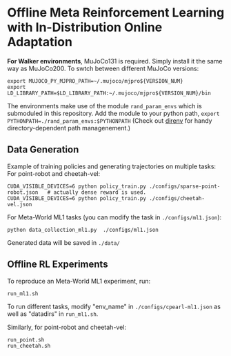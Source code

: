 # Offline Meta Reinforcement Learning with In-Distribution Online Adaptation
<!-- 
> Recent offline meta-reinforcement learning (meta-RL) methods typically utilize task-dependent behavior policies (e.g., training RL agents on each individual task) to collect a multi-task dataset. However, these methods always require extra information for fast adaptation, such as offline context for testing tasks. To address this problem, we first formally characterize a unique challenge in offline meta-RL: transition-reward distribution shift between offline datasets and online adaptation. Our theory finds that out-of-distribution adaptation episodes may lead to unreliable policy evaluation and that online adaptation with in-distribution episodes can ensure adaptation performance guarantee. Based on these theoretical insights, we propose a novel adaptation framework, called In-Distribution online Adaptation with uncertainty Quantification (IDAQ), which generates in-distribution context using a given uncertainty quantification and performs effective task belief inference to address new tasks. We find a return-based uncertainty quantification for IDAQ that performs effectively. Experiments show that IDAQ achieves state-of-the-art performance on the Meta-World ML1 benchmark compared to baselines with/without offline adaptation.


## Installation
To install locally, you will need to first install [MuJoCo](https://www.roboti.us/index.html). For task distributions in which the reward function varies (Cheetah, Ant), install MuJoCo150 or plus. Set `LD_LIBRARY_PATH` to point to both the MuJoCo binaries (`/$HOME/.mujoco/mujoco200/bin`) as well as the gpu drivers (something like `/usr/lib/nvidia-390`, you can find your version by running `nvidia-smi`).

For the remaining dependencies, create conda environment by
```
conda env create -f environment.yaml
```

<!-- For task distributions where the transition function (dynamics)  varies  -->

**For Walker environments**, MuJoCo131 is required.
Simply install it the same way as MuJoCo200. To swtch between different MuJoCo versions:

```
export MUJOCO_PY_MJPRO_PATH=~/.mujoco/mjpro${VERSION_NUM}
export LD_LIBRARY_PATH=$LD_LIBRARY_PATH:~/.mujoco/mjpro${VERSION_NUM}/bin
``` 

The environments make use of the module `rand_param_envs` which is submoduled in this repository. Add the module to your python path, `export PYTHONPATH=./rand_param_envs:$PYTHONPATH` (Check out [direnv](https://direnv.net/) for handy directory-dependent path managenement.)


## Data Generation


Example of training policies and generating trajectories on multiple tasks:
For point-robot and cheetah-vel:
```
CUDA_VISIBLE_DEVICES=6 python policy_train.py ./configs/sparse-point-robot.json   # actually dense reward is used.
CUDA_VISIBLE_DEVICES=6 python policy_train.py ./configs/cheetah-vel.json
```

For Meta-World ML1 tasks (you can modify the task in `./configs/ml1.json`):
```
python data_collection_ml1.py  ./configs/ml1.json
```

Generated data will be saved in `./data/`

## Offline RL Experiments
To reproduce an Meta-World ML1 experiment, run: 
```
run_ml1.sh
```
To run different tasks, modify "env_name" in `./configs/cpearl-ml1.json` as well as "datadirs" in `run_ml1.sh`.

Similarly, for point-robot and cheetah-vel:
```
run_point.sh
run_cheetah.sh
```
